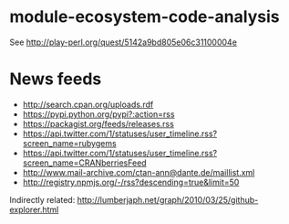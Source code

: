 module-ecosystem-code-analysis
==============================

See http://play-perl.org/quest/5142a9bd805e06c31100004e

News feeds
==========

* http://search.cpan.org/uploads.rdf
* https://pypi.python.org/pypi?:action=rss
* https://packagist.org/feeds/releases.rss
* https://api.twitter.com/1/statuses/user_timeline.rss?screen_name=rubygems
* https://api.twitter.com/1/statuses/user_timeline.rss?screen_name=CRANberriesFeed
* http://www.mail-archive.com/ctan-ann@dante.de/maillist.xml
* http://registry.npmjs.org/-/rss?descending=true&limit=50

Indirectly related: http://lumberjaph.net/graph/2010/03/25/github-explorer.html
